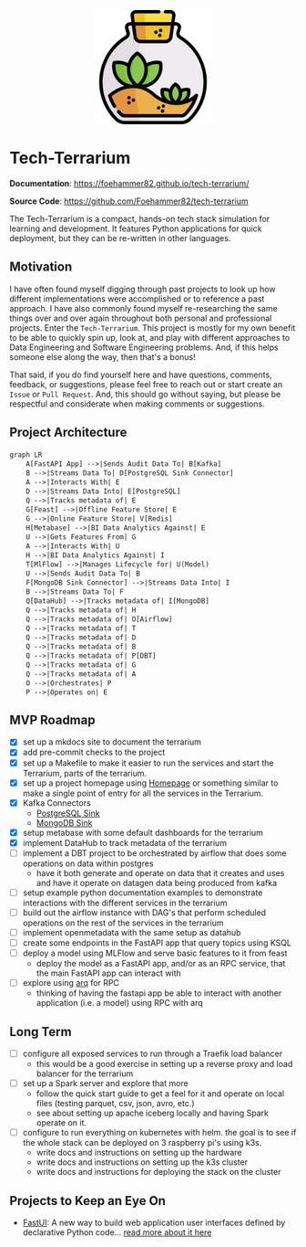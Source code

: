 <p align="center">
  <a href="./"><img src="./assets/terrarium.png" alt="Tech-Terrarium" width="200"></a>
</p>

# Tech-Terrarium

**Documentation**:
<a href="https://foehammer82.github.io/tech-terrarium/" target="_blank">https://foehammer82.github.io/tech-terrarium/</a>

**Source Code**:
<a href="https://github.com/Foehammer82/tech-terrarium" target="_blank">https://github.com/Foehammer82/tech-terrarium</a>

The Tech-Terrarium is a compact, hands-on tech stack simulation for learning and development. It features Python
applications for quick deployment, but they can be re-written in other languages.

## Motivation

I have often found myself digging through past projects to look up how different implementations were accomplished or
to reference a past approach. I have also commonly found myself re-researching the same things over and over again
throughout both personal and professional projects. Enter the `Tech-Terrarium`. This project is mostly for my own
benefit to be able to quickly spin up, look at, and play with different approaches to Data Engineering and Software
Engineering problems. And, if this helps someone else along the way, then that's a bonus!

That said, if you do find yourself here and have questions, comments, feedback, or suggestions, please feel free to
reach out or start create an `Issue` or `Pull Request`. And, this should go without saying, but please be
respectful and considerate when making comments or suggestions.

## Project Architecture

```mermaid
graph LR
    A[FastAPI App] -->|Sends Audit Data To| B[Kafka]
    B -->|Streams Data To| D[PostgreSQL Sink Connector]
    A -->|Interacts With| E
    D -->|Streams Data Into| E[PostgreSQL]
    Q -->|Tracks metadata of| E
    G[Feast] -->|Offline Feature Store| E
    G -->|Online Feature Store| V[Redis]
    H[Metabase] -->|BI Data Analytics Against| E
    U -->|Gets Features From| G
    A -->|Interacts With| U
    H -->|BI Data Analytics Against| I
    T[MlFlow] -->|Manages Lifecycle for| U(Model)
    U -->|Sends Audit Data To| B
    F[MongoDB Sink Connector] -->|Streams Data Into| I
    B -->|Streams Data To| F
    Q[DataHub] -->|Tracks metadata of| I[MongoDB]
    Q -->|Tracks metadata of| H
    Q -->|Tracks metadata of| O[Airflow]
    Q -->|Tracks metadata of| T
    Q -->|Tracks metadata of| D
    Q -->|Tracks metadata of| B
    Q -->|Tracks metadata of| P[DBT]
    Q -->|Tracks metadata of| G
    Q -->|Tracks metadata of| A
    O -->|Orchestrates| P
    P -->|Operates on| E

```

## MVP Roadmap

- [x] set up a mkdocs site to document the terrarium
- [x] add pre-commit checks to the project
- [x] set up a Makefile to make it easier to run the services and start the Terrarium, parts of the terrarium.
- [x] set up a project homepage using [Homepage](https://github.com/gethomepage/homepage) or something similar to make a
  single point of entry for all the services in the Terrarium.
- [x] Kafka Connectors
    - [PostgreSQL Sink](https://docs.confluent.io/cloud/current/connectors/cc-postgresql-sink.html)
    - [MongoDB Sink](https://www.mongodb.com/docs/kafka-connector/current/sink-connector/configuration-properties/all-properties/)
- [x] setup metabase with some default dashboards for the terrarium
- [x] implement DataHub to track metadata of the terrarium
- [ ] implement a DBT project to be orchestrated by airflow that does some operations on data within postgres
    - have it both generate and operate on data that it creates and uses and have it operate on datagen data being
      produced from kafka
- [ ] setup example python documentation examples to demonstrate interactions with the different services in the
  terrarium
- [ ] build out the airflow instance with DAG's that perform scheduled operations on the rest of the services in the
  terrarium
- [ ] implement openmetadata with the same setup as datahub
- [ ] create some endpoints in the FastAPI app that query topics using KSQL
- [ ] deploy a model using MLFlow and serve basic features to it from feast
    - deploy the model as a FastAPI app, and/or as an RPC service, that the main FastAPI app can interact with
- [ ] explore using [arq](https://arq-docs.helpmanual.io/) for RPC
    - thinking of having the fastapi app be able to interact with another application (i.e. a model) using RPC with arq

## Long Term

- [ ] configure all exposed services to run through a Traefik load balancer
    - this would be a good exercise in setting up a reverse proxy and load balancer for the terrarium
- [ ] set up a Spark server and explore that more
    - follow the quick start guide to get a feel for it and operate on local files (testing parquet, csv, json, avro,
      etc.)
    - see about setting up apache iceberg locally and having Spark operate on it.
- [ ] configure to run everything on kubernetes with helm. the goal is to see if the whole stack can be deployed on 3
  raspberry pi's using k3s.
    - write docs and instructions on setting up the hardware
    - write docs and instructions on setting up the k3s cluster
    - write docs and instructions for deploying the stack on the cluster

## Projects to Keep an Eye On

- [FastUI](https://github.com/pydantic/FastUI): A new way to build web application user interfaces defined by
  declarative Python code... [read more about it here](https://docs.pydantic.dev/fastui/#the-principle)

